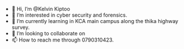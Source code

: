 - 👋 Hi, I’m @Kelvin Kiptoo
- 👀 I’m interested in cyber security and forensics.
- 🌱 I’m currently learning in KCA main campus along the thika highway survey.
- 💞️ I’m looking to collaborate on 
- 📫 How to reach me through 0790310423.

<!---
Kelvin-bad/Kelvin-bad is a ✨ special ✨ repository because its `README.md` (this file) appears on your GitHub profile.
You can click the Preview link to take a look at your changes.
--->
